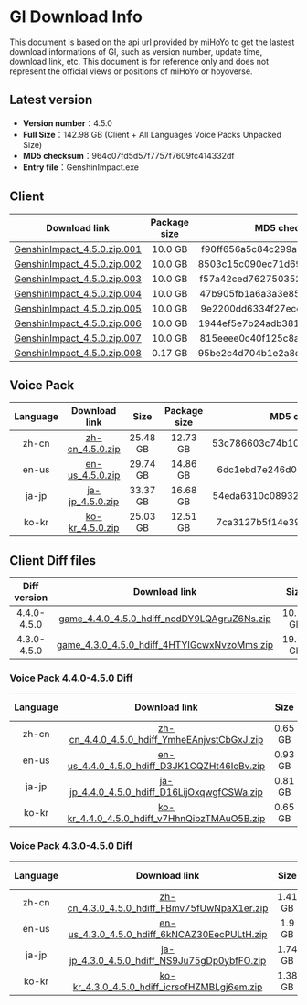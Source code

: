 # GI Download Info

This document is based on the api url provided by miHoYo to get the lastest download informations of GI, such as version number, update time, download link, etc. This document is for reference only and does not represent the official views or positions of miHoYo or hoyoverse.

## Latest version

- **Version number**：4.5.0
- **Full Size**：142.98 GB (Client + All Languages Voice Packs Unpacked Size)
- **MD5 checksum**：964c07fd5d57f7757f7609fc414332df
- **Entry file**：GenshinImpact.exe

## Client

| Download link | Package size | MD5 checksum |
| :---: | :---: | :---: |
| [GenshinImpact_4.5.0.zip.001](https://autopatchhk.yuanshen.com/client_app/download/pc_zip/20240301203033_RZSIny3hwJ5nq959/GenshinImpact_4.5.0.zip.001) | 10.0 GB | f90ff656a5c84c299a9a0359e67d6133 |
| [GenshinImpact_4.5.0.zip.002](https://autopatchhk.yuanshen.com/client_app/download/pc_zip/20240301203033_RZSIny3hwJ5nq959/GenshinImpact_4.5.0.zip.002) | 10.0 GB | 8503c15c090ec71d699591d4782ac9ac |
| [GenshinImpact_4.5.0.zip.003](https://autopatchhk.yuanshen.com/client_app/download/pc_zip/20240301203033_RZSIny3hwJ5nq959/GenshinImpact_4.5.0.zip.003) | 10.0 GB | f57a42ced76275035216984ef3edb1b0 |
| [GenshinImpact_4.5.0.zip.004](https://autopatchhk.yuanshen.com/client_app/download/pc_zip/20240301203033_RZSIny3hwJ5nq959/GenshinImpact_4.5.0.zip.004) | 10.0 GB | 47b905fb1a6a3a3e8518002957ef543d |
| [GenshinImpact_4.5.0.zip.005](https://autopatchhk.yuanshen.com/client_app/download/pc_zip/20240301203033_RZSIny3hwJ5nq959/GenshinImpact_4.5.0.zip.005) | 10.0 GB | 9e2200dd6334f27ece3afd3008c83ee4 |
| [GenshinImpact_4.5.0.zip.006](https://autopatchhk.yuanshen.com/client_app/download/pc_zip/20240301203033_RZSIny3hwJ5nq959/GenshinImpact_4.5.0.zip.006) | 10.0 GB | 1944ef5e7b24adb38157b5920d2662be |
| [GenshinImpact_4.5.0.zip.007](https://autopatchhk.yuanshen.com/client_app/download/pc_zip/20240301203033_RZSIny3hwJ5nq959/GenshinImpact_4.5.0.zip.007) | 10.0 GB | 815eeee0c40f125c8ac355551893e4cc |
| [GenshinImpact_4.5.0.zip.008](https://autopatchhk.yuanshen.com/client_app/download/pc_zip/20240301203033_RZSIny3hwJ5nq959/GenshinImpact_4.5.0.zip.008) | 0.17 GB | 95be2c4d704b1e2a8dad719344e66e63 |

## Voice Pack

| Language | Download link | Size | Package size | MD5 checksum |
| :---: | :---: | :---: | :---: | :---: |
| zh-cn | [zh-cn_4.5.0.zip](https://autopatchhk.yuanshen.com/client_app/download/pc_zip/20240301203033_RZSIny3hwJ5nq959/Audio_Chinese_4.5.0.zip) | 25.48 GB | 12.73 GB | 53c786603c74b1085cb445a306d75644 |
| en-us | [en-us_4.5.0.zip](https://autopatchhk.yuanshen.com/client_app/download/pc_zip/20240301203033_RZSIny3hwJ5nq959/Audio_English(US)_4.5.0.zip) | 29.74 GB | 14.86 GB | 6dc1ebd7e246d04f91ee3a1b5d73f4bf |
| ja-jp | [ja-jp_4.5.0.zip](https://autopatchhk.yuanshen.com/client_app/download/pc_zip/20240301203033_RZSIny3hwJ5nq959/Audio_Japanese_4.5.0.zip) | 33.37 GB | 16.68 GB | 54eda6310c08932887ac1b40386d3769 |
| ko-kr | [ko-kr_4.5.0.zip](https://autopatchhk.yuanshen.com/client_app/download/pc_zip/20240301203033_RZSIny3hwJ5nq959/Audio_Korean_4.5.0.zip) | 25.03 GB | 12.51 GB | 7ca3127b5f14e398147fa4e2db8f2670 |

## Client Diff files

| Diff version | Download link | Size | Package size | MD5 checksum |
| :---: | :---: | :---: | :---: | :---: |
| 4.4.0-4.5.0 | [game_4.4.0_4.5.0_hdiff_nodDY9LQAgruZ6Ns.zip](https://autopatchhk.yuanshen.com/client_app/update/hk4e_global/10/game_4.4.0_4.5.0_hdiff_nodDY9LQAgruZ6Ns.zip) | 10.11 GB | 4.84 GB | CFE53F50848B744D72F72ADAA2249FC0 |
| 4.3.0-4.5.0 | [game_4.3.0_4.5.0_hdiff_4HTYIGcwxNvzoMms.zip](https://autopatchhk.yuanshen.com/client_app/update/hk4e_global/10/game_4.3.0_4.5.0_hdiff_4HTYIGcwxNvzoMms.zip) | 19.08 GB | 9.31 GB | E805219CC6D3F78DE5F06938B7CF2C25 |

### Voice Pack  4.4.0-4.5.0 Diff

| Language | Download link | Size | Package size | MD5 checksum |
| :---: | :---: | :---: | :---: | :---: |
| zh-cn | [zh-cn_4.4.0_4.5.0_hdiff_YmheEAnjvstCbGxJ.zip](https://autopatchhk.yuanshen.com/client_app/update/hk4e_global/10/zh-cn_4.4.0_4.5.0_hdiff_YmheEAnjvstCbGxJ.zip) | 0.65 GB | 0.3 GB | 9DC166AD2425ED760CB2620F75C6073E |
| en-us | [en-us_4.4.0_4.5.0_hdiff_D3JK1CQZHt46IcBv.zip](https://autopatchhk.yuanshen.com/client_app/update/hk4e_global/10/en-us_4.4.0_4.5.0_hdiff_D3JK1CQZHt46IcBv.zip) | 0.93 GB | 0.44 GB | 12E5E72ABD1894DBCE8E8BE8EF32C5B3 |
| ja-jp | [ja-jp_4.4.0_4.5.0_hdiff_D16LijOxqwgfCSWa.zip](https://autopatchhk.yuanshen.com/client_app/update/hk4e_global/10/ja-jp_4.4.0_4.5.0_hdiff_D16LijOxqwgfCSWa.zip) | 0.81 GB | 0.36 GB | 74A1342B469072BF77D1AB1DED5F1569 |
| ko-kr | [ko-kr_4.4.0_4.5.0_hdiff_v7HhnQibzTMAuO5B.zip](https://autopatchhk.yuanshen.com/client_app/update/hk4e_global/10/ko-kr_4.4.0_4.5.0_hdiff_v7HhnQibzTMAuO5B.zip) | 0.65 GB | 0.29 GB | 16AA71F9AEC2BD13AFA7E45AD7274D18 |

### Voice Pack  4.3.0-4.5.0 Diff

| Language | Download link | Size | Package size | MD5 checksum |
| :---: | :---: | :---: | :---: | :---: |
| zh-cn | [zh-cn_4.3.0_4.5.0_hdiff_FBmv75fUwNpaX1er.zip](https://autopatchhk.yuanshen.com/client_app/update/hk4e_global/10/zh-cn_4.3.0_4.5.0_hdiff_FBmv75fUwNpaX1er.zip) | 1.41 GB | 0.66 GB | 92442A3AC434A88E46775832AE7579D6 |
| en-us | [en-us_4.3.0_4.5.0_hdiff_6kNCAZ30EecPULtH.zip](https://autopatchhk.yuanshen.com/client_app/update/hk4e_global/10/en-us_4.3.0_4.5.0_hdiff_6kNCAZ30EecPULtH.zip) | 1.9 GB | 0.91 GB | 171D4DD9FFDB30B4209E915E048A6FE3 |
| ja-jp | [ja-jp_4.3.0_4.5.0_hdiff_NS9Ju75gDp0ybfFO.zip](https://autopatchhk.yuanshen.com/client_app/update/hk4e_global/10/ja-jp_4.3.0_4.5.0_hdiff_NS9Ju75gDp0ybfFO.zip) | 1.74 GB | 0.79 GB | 1AE45DADD301042545DEB615CB187CFA |
| ko-kr | [ko-kr_4.3.0_4.5.0_hdiff_icrsofHZMBLgj6em.zip](https://autopatchhk.yuanshen.com/client_app/update/hk4e_global/10/ko-kr_4.3.0_4.5.0_hdiff_icrsofHZMBLgj6em.zip) | 1.38 GB | 0.64 GB | D4D7C4127F2FF97B602803119387A397 |

